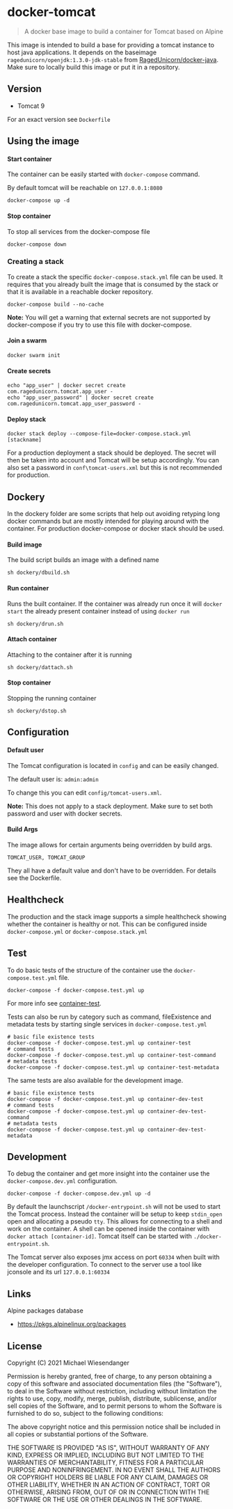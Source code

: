 # docker-tomcat

> A docker base image to build a container for Tomcat based on Alpine

This image is intended to build a base for providing a tomcat instance to host java applications. It depends on the baseimage `ragedunicorn/openjdk:1.3.0-jdk-stable` from [RagedUnicorn/docker-java](https://github.com/RagedUnicorn/docker-java). Make sure to locally build this image or put it in a repository.

## Version

* Tomcat 9

For an exact version see `Dockerfile`

## Using the image

#### Start container

The container can be easily started with `docker-compose` command.

By default tomcat will be reachable on `127.0.0.1:8080`

```
docker-compose up -d
```

#### Stop container

To stop all services from the docker-compose file

```
docker-compose down
```

### Creating a stack

To create a stack the specific `docker-compose.stack.yml` file can be used. It requires that you already built the image that is consumed by the stack or that it is available in a reachable docker repository.

```
docker-compose build --no-cache
```

**Note:** You will get a warning that external secrets are not supported by docker-compose if you try to use this file with docker-compose.

#### Join a swarm

```
docker swarm init
```

#### Create secrets
```
echo "app_user" | docker secret create com.ragedunicorn.tomcat.app_user -
echo "app_user_password" | docker secret create com.ragedunicorn.tomcat.app_user_password -
```

#### Deploy stack
```
docker stack deploy --compose-file=docker-compose.stack.yml [stackname]
```

For a production deployment a stack should be deployed. The secret will then be taken into account and Tomcat will be setup accordingly. You can also set a password in `conf\tomcat-users.xml` but this is not recommended for production.

## Dockery

In the dockery folder are some scripts that help out avoiding retyping long docker commands but are mostly intended for playing around with the container. For production docker-compose or docker stack should be used.

#### Build image

The build script builds an image with a defined name

```
sh dockery/dbuild.sh
```

#### Run container

Runs the built container. If the container was already run once it will `docker start` the already present container instead of using `docker run`

```
sh dockery/drun.sh
```

#### Attach container

Attaching to the container after it is running

```
sh dockery/dattach.sh
```

#### Stop container

Stopping the running container

```
sh dockery/dstop.sh
```

## Configuration

#### Default user

The Tomcat configuration is located in `config` and can be easily changed.

The default user is:
`admin:admin`

To change this you can edit `config/tomcat-users.xml`.

**Note:** This does not apply to a stack deployment. Make sure to set both password and user with docker secrets.

#### Build Args

The image allows for certain arguments being overridden by build args.

`TOMCAT_USER, TOMCAT_GROUP`

They all have a default value and don't have to be overridden. For details see the Dockerfile.

## Healthcheck

The production and the stack image supports a simple healthcheck showing whether the container is healthy or not. This can be configured inside `docker-compose.yml` or `docker-compose.stack.yml`

## Test

To do basic tests of the structure of the container use the `docker-compose.test.yml` file.

`docker-compose -f docker-compose.test.yml up`

For more info see [container-test](https://github.com/RagedUnicorn/docker-container-test).

Tests can also be run by category such as command, fileExistence and metadata tests by starting single services in `docker-compose.test.yml`

```
# basic file existence tests
docker-compose -f docker-compose.test.yml up container-test
# command tests
docker-compose -f docker-compose.test.yml up container-test-command
# metadata tests
docker-compose -f docker-compose.test.yml up container-test-metadata
```

The same tests are also available for the development image.

```
# basic file existence tests
docker-compose -f docker-compose.test.yml up container-dev-test
# command tests
docker-compose -f docker-compose.test.yml up container-dev-test-command
# metadata tests
docker-compose -f docker-compose.test.yml up container-dev-test-metadata
```

## Development

To debug the container and get more insight into the container use the `docker-compose.dev.yml`
configuration.

```
docker-compose -f docker-compose.dev.yml up -d
```

By default the launchscript `/docker-entrypoint.sh` will not be used to start the Tomcat process. Instead the container will be setup to keep `stdin_open` open and allocating a pseudo `tty`. This allows for connecting to a shell and work on the container. A shell can be opened inside the container with `docker attach [container-id]`. Tomcat itself can be started with `./docker-entrypoint.sh`.

The Tomcat server also exposes jmx access on port `60334` when built with the developer configuration. To connect to the server use a tool like jconsole and its url `127.0.0.1:60334`

## Links

Alpine packages database
- https://pkgs.alpinelinux.org/packages

## License

Copyright (C) 2021 Michael Wiesendanger

Permission is hereby granted, free of charge, to any person obtaining
a copy of this software and associated documentation files (the
"Software"), to deal in the Software without restriction, including
without limitation the rights to use, copy, modify, merge, publish,
distribute, sublicense, and/or sell copies of the Software, and to
permit persons to whom the Software is furnished to do so, subject to
the following conditions:

The above copyright notice and this permission notice shall be
included in all copies or substantial portions of the Software.

THE SOFTWARE IS PROVIDED "AS IS", WITHOUT WARRANTY OF ANY KIND,
EXPRESS OR IMPLIED, INCLUDING BUT NOT LIMITED TO THE WARRANTIES OF
MERCHANTABILITY, FITNESS FOR A PARTICULAR PURPOSE AND
NONINFRINGEMENT. IN NO EVENT SHALL THE AUTHORS OR COPYRIGHT HOLDERS BE
LIABLE FOR ANY CLAIM, DAMAGES OR OTHER LIABILITY, WHETHER IN AN ACTION
OF CONTRACT, TORT OR OTHERWISE, ARISING FROM, OUT OF OR IN CONNECTION
WITH THE SOFTWARE OR THE USE OR OTHER DEALINGS IN THE SOFTWARE.

